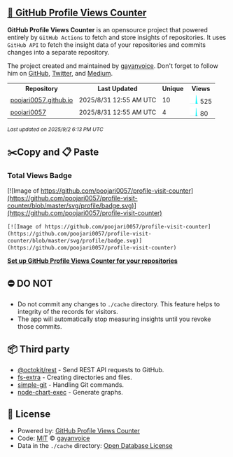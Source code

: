 ## [🚀 GitHub Profile Views Counter](https://github.com/gayanvoice/github-profile-views-counter)
**GitHub Profile Views Counter** is an opensource project that powered entirely by  `GitHub Actions` to fetch and store insights of repositories.
It uses `GitHub API` to fetch the insight data of your repositories and commits changes into a separate repository.

The project created and maintained by [gayanvoice](https://github.com/gayanvoice). Don't forget to follow him on [GitHub](https://github.com/gayanvoice), [Twitter](https://twitter.com/gayanvoice), and [Medium](https://gayanvoice.medium.com/).

<table>
	<tr>
		<th>
			Repository
		</th>
		<th>
			Last Updated
		</th>
		<th>
			Unique
		</th>
		<th>
			Views
		</th>
	</tr>
	<tr>
		<td>
			<a href="https://github.com/poojari0057/profile-visit-counter/tree/master/readme/1004317952/year.md">
				poojari0057.github.io
			</a>
		</td>
		<td>
			2025/8/31 12:55 AM UTC
		</td>
		<td>
			10
		</td>
		<td>
			<img alt="Response time graph" src="https://github.com/poojari0057/profile-visit-counter/raw/master/graph/1004317952/small/year.png" height="20"> 525
		</td>
	</tr>
	<tr>
		<td>
			<a href="https://github.com/poojari0057/profile-visit-counter/tree/master/readme/1007614537/year.md">
				poojari0057
			</a>
		</td>
		<td>
			2025/8/31 12:55 AM UTC
		</td>
		<td>
			4
		</td>
		<td>
			<img alt="Response time graph" src="https://github.com/poojari0057/profile-visit-counter/raw/master/graph/1007614537/small/year.png" height="20"> 80
		</td>
	</tr>
</table>

<small><i>Last updated on 2025/9/2 6:13 PM UTC</i></small>

## ✂️Copy and 📋 Paste
### Total Views Badge
[![Image of https://github.com/poojari0057/profile-visit-counter](https://github.com/poojari0057/profile-visit-counter/blob/master/svg/profile/badge.svg)](https://github.com/poojari0057/profile-visit-counter)

```readme
[![Image of https://github.com/poojari0057/profile-visit-counter](https://github.com/poojari0057/profile-visit-counter/blob/master/svg/profile/badge.svg)](https://github.com/poojari0057/profile-visit-counter)
```
[**Set up GitHub Profile Views Counter for your repositories**](https://github.com/gayanvoice/github-profile-views-counter)
## ⛔ DO NOT
- Do not commit any changes to `./cache` directory. This feature helps to integrity of the records for visitors.
- The app will automatically stop measuring insights until you revoke those commits.
## 📦 Third party

- [@octokit/rest](https://www.npmjs.com/package/@octokit/rest) - Send REST API requests to GitHub.
- [fs-extra](https://www.npmjs.com/package/fs-extra) - Creating directories and files.
- [simple-git](https://www.npmjs.com/package/simple-git) - Handling Git commands.
- [node-chart-exec](https://www.npmjs.com/package/node-chart-exec) - Generate graphs.
## 📄 License
- Powered by: [GitHub Profile Views Counter](https://github.com/gayanvoice/github-profile-views-counter)
- Code: [MIT](./LICENSE) © [gayanvoice](https://github.com/gayanvoice)
- Data in the `./cache` directory: [Open Database License](https://opendatacommons.org/licenses/odbl/1-0/)